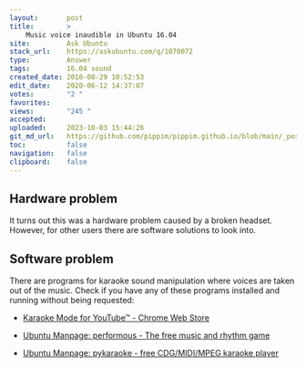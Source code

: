```yaml
---
layout:       post
title:        >
    Music voice inaudible in Ubuntu 16.04
site:         Ask Ubuntu
stack_url:    https://askubuntu.com/q/1070072
type:         Answer
tags:         16.04 sound
created_date: 2018-08-29 10:52:53
edit_date:    2020-06-12 14:37:07
votes:        "2 "
favorites:    
views:        "245 "
accepted:     
uploaded:     2023-10-03 15:44:26
git_md_url:   https://github.com/pippim/pippim.github.io/blob/main/_posts/2018/2018-08-29-Music-voice-inaudible-in-Ubuntu-16.04.md
toc:          false
navigation:   false
clipboard:    false
---
```


## Hardware problem

It turns out this was a hardware problem caused by a broken headset. However, for other users there are software solutions to look into.

## Software problem

There are programs for karaoke sound manipulation where voices are taken out of the music. Check if you have any of these programs installed and running without being requested:

- [Karaoke Mode for YouTube™ - Chrome Web Store][1]
- [Ubuntu Manpage: performous - The free music and rhythm game][2]
- [Ubuntu Manpage: pykaraoke - free CDG/MIDI/MPEG karaoke player][3]


  [1]: https://chrome.google.com/webstore/detail/karaoke-mode-for-youtube/ghnaglacgepiijbbkpfdoncgfadgkdck?hl=en-GB
  [2]: http://manpages.ubuntu.com/manpages/bionic/man6/performous.6.html
  [3]: http://manpages.ubuntu.com/manpages/bionic/man6/pycdg.6.html
